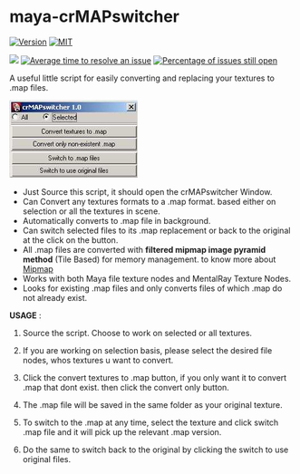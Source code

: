 # maya-crMAPswitcher

[![Version](https://img.shields.io/badge/version-1.0.0-green.svg)]()
[![MIT](https://img.shields.io/badge/license-MIT-green)]()

[![](https://img.shields.io/badge/TWITTER-%40artbycrunk-blue.svg?logo=twitter&style=flat)](https://twitter.com/artbycrunk)
[![Average time to resolve an issue](https://isitmaintained.com/badge/resolution/artbycrunk/maya-crMAPswitcher.svg)](https://isitmaintained.com/project/artbycrunk/maya-crMAPswitcher "Average time to resolve an issue")
[![Percentage of issues still open](https://isitmaintained.com/badge/open/artbycrunk/maya-crMAPswitcher.svg)](https://isitmaintained.com/project/artbycrunk/maya-crMAPswitcher "Percentage of issues still open")

A useful little script for easily converting and replacing your textures to .map files.

<!-- Images -->
[crMAPswitcher_screen01]: images/crMAPswitcher_screen01.jpg "crMAPswitcher_screen01"
<!-- Files -->
<!-- Links -->
[Mipmap]: http://en.wikipedia.org/wiki/Mipmap
<!-- Conent -->

![crMAPswitcher_screen01][crMAPswitcher_screen01]

* Just Source this script, it should open the crMAPswitcher Window.
* Can Convert any textures formats to a .map format. based either on selection or all the textures in scene.
* Automatically converts to .map file in background.
* Can switch selected files to its .map replacement or back to the original at the click on the button.
* All .map files are converted with **filtered mipmap image pyramid method** (Tile Based) for memory management. to know more about [Mipmap][Mipmap]
* Works with both Maya file texture nodes and MentalRay Texture Nodes.
* Looks for existing .map files and only converts files of which .map do not already exist.

**USAGE** : 
1. Source the script. Choose to work on selected or all textures. 

2. If you are working on selection basis, please select the desired file nodes, whos textures u want to convert. 

3. Click the convert textures to .map button, if you only want it to convert .map that dont exist. then click the convert only button. 

4. The .map file will be saved in the same folder as your original texture.

5. To switch to the .map at any time, select the texture and click switch .map file and it will pick up the relevant .map version. 

6. Do the same to switch back to the original by clicking the switch to use original files.
